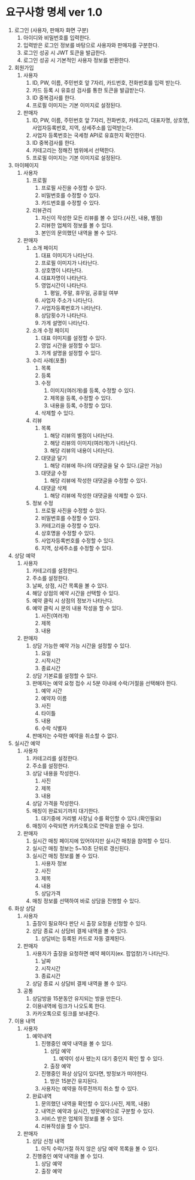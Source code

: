 # 요구사항 명세 ver 1.0

1. 로그인 (사용자, 판매자 화면 구분)
    1. 아이디와 비밀번호를 입력한다.
    2. 입력받은 로그인 정보를 바탕으로 사용자와 판매자를 구분한다.
    3. 로그인 성공 시 JWT 토큰을 발급한다.
    4. 로그인 성공 시 기본적인 사용자 정보를 반환한다.
2. 회원가입
    1. 사용자
        1. ID, PW, 이름, 주민번호 앞 7자리, 카드번호, 전화번호를 입력 받는다.
        2. 카드 등록 시 유효성 검사를 통한 토큰을 발급받는다.
        3. ID 중복검사를 한다.
        4. 프로필 이미지는 기본 이미지로 설정된다.
    2. 판매자
        1. ID, PW, 이름, 주민번호 앞 7자리, 전화번호, 카테고리, 대표자명, 상호명, 사업자등록번호, 지역, 상세주소를 입력받는다.
        2. 사업자 등록번호는 국세청 API로 유효한지 확인한다.
        3. ID 중복검사를 한다.
        4. 카테고리는 정해진 범위에서 선택한다.
        5. 프로필 이미지는 기본 이미지로 설정된다.
3. 마이페이지
    1. 사용자
        1. 프로필
            1. 프로필 사진을 수정할 수 있다.
            2. 비밀번호를 수정할 수 있다.
            3. 카드번호를 수정할 수 있다.
        2. 리뷰관리
            1. 자신이 작성한 모든 리뷰를 볼 수 있다.(사진, 내용, 별점)
            2. 리뷰한 업체의 정보를 볼 수 있다.
            3. 본인의 문의했던 내역을 볼 수 있다.
    2. 판매자
        1. 소개 페이지
            1. 대표 이미지가 나타난다.
            2. 프로필 이미지가 나타난다.
            3. 상호명이 나타난다.
            4. 대표자명이 나타난다.
            5. 영업시간이 나타난다.
                1. 평일, 주말, 휴무일, 공휴일 여부
            6. 사업자 주소가 나타난다.
            7. 사업자등록번호가 나타난다.
            8. 상담횟수가 나타난다.
            9. 가게 설명이 나타난다.
        2. 소개 수정 페이지
            1. 대표 이미지를 설정할 수 있다.
            2. 영업 시간을 설정할 수 있다.
            3. 가게 설명을 설정할 수 있다.
        3. 수리 사례(포폴)
            1. 목록
            2. 등록
            3. 수정
                1. 이미지(여러개)를 등록, 수정할 수 있다.
                2. 제목을 등록, 수정할 수 있다.
                3. 내용을 등록, 수정할 수 있다.
            4. 삭제할 수 있다.
        4. 리뷰
            1. 목록
                1. 해당 리뷰의 별점이 나타난다.
                2. 해당 리뷰의 이미지(여러개)가 나타난다.
                3. 해당 리뷰의 내용이 나타난다.
            2. 대댓글 달기
                1. 해당 리뷰에 하나의 대댓글을 달 수 있다.(글만 가능)
            3. 대댓글 수정
                1. 해당 리뷰에 작성한 대댓글을 수정할 수 있다.
            4. 대댓글 삭제
                1. 해당 리뷰에 작성한 대댓글을 삭제할 수 있다.
        5. 정보 수정
            1. 프로필 사진을 수정할 수 있다.
            2. 비밀번호를 수정할 수 있다.
            3. 카테고리을 수정할 수 있다.
            4. 상호명을 수정할 수 있다.
            5. 사업자등록번호를 수정할 수 있다.
            6. 지역, 상세주소를 수정할 수 있다.
4. 상담 예약
    1. 사용자
        1. 카테고리를 설정한다.
        2. 주소를 설정한다.
        3. 날짜, 상점, 시간 목록을 볼 수 있다.
        4. 해당 상점의 예약 시간을 선택할 수 있다.
        5. 예약 클릭 시 상점의 정보가 나타난다.
        6. 예약 클릭 시 문의 내용 작성을 할 수 있다.
            1. 사진(여러개)
            2. 제목
            3. 내용
    2. 판매자
        1. 상담 가능한 예약 가능 시간을 설정할 수 있다.
            1. 요일
            2. 시작시간
            3. 종료시간
        2. 상담 기본료를 설정할 수 있다.
        3. 판매자는 예약 요청 접수 시 5분 이내에 수락/거절을 선택해야 한다.
            1. 예약 시간
            2. 예약자 이름
            3. 사진
            4. 타이틀
            5. 내용
            6. 수락 식별자
        4. 판매자는 수락한 예약을 취소할 수 없다.
5. 실시간 예약
    1. 사용자
        1. 카테고리를 설정한다.
        2. 주소를 설정한다.
        3. 상담 내용을 작성한다.
            1. 사진
            2. 제목
            3. 내용
        4. 상담 가격을 작성한다.
        5. 매칭이 완료되기까지 대기한다.
            1. 대기중에 거리별 사장님 수를 확인할 수 있다.(확인필요)
        6. 매칭이 수락되면 카카오톡으로 연락을 받을 수 있다.
    2. 판매자
        1. 실시간 매칭 페이지에 있어야지만 실시간 매칭을 참여할 수 있다.
        2. 실시간 매칭 정보는 5~10초 단위로 갱신된다.
        3. 실시간 매칭 정보를 볼 수 있다.
            1. 사용자 정보
            2. 사진
            3. 제목
            4. 내용
            5. 상담가격
        4. 매칭 정보를 선택하여 바로 상담을 진행할 수 있다.
6. 화상 상담
    1. 사용자
        1. 출장이 필요하다 판단 시 출장 요청을 신청할 수 있다.
        2. 상담 종료 시 상담비 결제 내역을 볼 수 있다.
            1. 상담비는 등록된 카드로 자동 결제된다.
    2. 판매자
        1. 사용자가 출장을 요청하면 예약 페이지(ex. 팝업창)가 나타난다.
            1. 날짜
            2. 시작시간
            3. 종료시간
        2. 상담 종료 시 상담비 결제 내역을 볼 수 있다.
    3. 공통
        1. 상담방을 15분동안 유지되는 방을 만든다.
        2. 이용내역에 링크가 나오도록 한다.
        3. 카카오톡으로 링크를 보내준다.
7. 이용 내역
    1. 사용자
        1. 예약내역
            1. 진행중인 예약 내역을 볼 수 있다.
                1. 상담 예약
                    1. 예약이 성사 됐는지 대기 중인지 확인 할 수 있다.
                2. 출장 예약
            2. 진행중인 화상 상담이 있다면, 방정보가 떠야한다.
                1. 방은 15분간 유지된다.
            3. 사용자는 예약을 하루전까지 취소 할 수 있다.
        2. 완료내역
            1. 문의했던 내역을 확인할 수 있다.(사진, 제목, 내용)
            2. 내역은 예약과 실시간, 방문예약으로 구분할 수 있다.
            3. 서비스 받은 업체의 정보를 볼 수 있다.
            4. 리뷰작성을 할 수 있다.
    2. 판매자
        1. 상담 신청 내역
            1. 아직 수락/거절 하지 않은 상담 예약 목록을 볼 수 있다.
        2. 진행중인 예약 내역을 볼 수 있다.
            1. 상담 예약
            2. 출장 예약